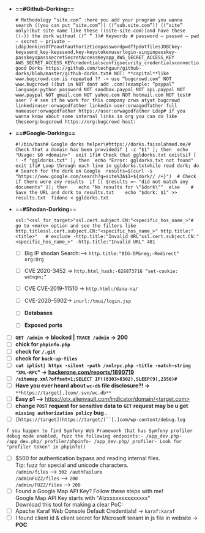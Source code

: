- **==\#Github-Dorking==**
    
    ```
    # Methodology “site.com” :here you add your program you wanna search ((you can put “site.com”)) ((“sub.site.com”)) ((“site” only))but site name like these ((site-site.com))and have these ((-)) the dork without ((“ “ ))# Keywords # password — passwd — pwd — secret — private — LdapJenkinsOTPoauthauthoriztionpasswordpwdftpdotfilesJDBCkey-keyssend_key-keyssend,key-keystokenuserlogin-singinpasskey-passkeyspasssecretSecretAccessKeyapp_AWS_SECRET_ACCESS_KEY AWS_SECRET_ACCESS_KEYcredentialsconfigsecurity_credentialsconnectionstringssh2_auth_passwordDB_PASSWORD# good Dorks https://github.com/techgaun/github-dorks/blob/master/github-dorks.txt# NOT: **capital**like www.bugcrowd.com is repeated ?? -> use “bugcrowd.com” NOT www.bugcrowd ((but in NOT dont add .com))example: “paypal” language:python password NOT sandbox.paypal NOT api.paypal NOT www.paypal NOT gmail.com NOT yahoo.com NOT hotmail.com NOT test# user ? # see if he work for this company orwa atyat bugcrowd linkedinuser:orwagodfather linkedin user:orwagodfather full nameuser:orwagodfather https://user:orwagodfather Ldap# if you wanna know about some internal links in org you can do like theseorg:bugcrowd https://org:bugcrowd host:
    ```
    
- **==\#Google-Dorking==**
    
    ```
    #!/bin/bash# Google dorks helper\#https://dorks.faisalahmed.me/# Check that a domain has been providedif [ -z "$1" ]; then  echo "Usage: $0 <domain>"  exit 1fi# Check that ggldorks.txt existsif [ ! -f "ggldorks.txt" ]; then  echo "Error: ggldorks.txt not found"  exit 1fi# Loop through each line in ggldorks.txtwhile read dork; do  # Search for the dork on Google  results=$(curl -s "https://www.google.com/search?q=site%3A$1+${dork// /+}")  # Check if there were any results  if [[ $results =~ "did not match any documents" ]]; then    echo "No results for \"$dork\""  else    # Save the URL and dork to results.txt    echo "$dork: $1" >> results.txt  fidone < ggldorks.txt
    ```
    
- ==**\#Shodan-Dorking**==
    
    ```
    ssl:"<ssl_for_target>"ssl.cert.subject.CN:"<specific_hos_name_>"# go to <more> option and see the filters like http.titlessl.cert.subject.CN:"<specific_hos_name_>" http.title:"<title>"   # exclude -http.title:"Invalid URL"ssl.cert.subject.CN:"<specific_hos_name_>" -http.title:"Invalid URL" 401
    ```
    
    - [ ] Big IP shodan Search:—> `http.title:"BIG-IP&reg;-Redirect" org:Org`
    - [ ] CVE 2020-3452 → `http.html_hash:-628873716 “set-cookie: webvpn;”`
    - [ ] CVE CVE-2019-11510 → `http.html:/dana-na/`
    - [ ] CVE-2020–5902→ `inurl:/tmui/login.jsp`
    - [ ] **Databases**
    - [ ] **Exposed ports**
    

- [ ] **`GET /admin`** **→ blocked |** **`TRACE /admin`** **→ 200**
- [ ] **chick for** **`phpinfo.php`**
- [ ] **check for** **`/.git`**
- [ ] **check for** **`back-up-files`**
- [ ] **`cat iplist| httpx -silent -path /xmlrpc.php -title -match-string "XML-RPC”`** **→** **[hackerone.com/reports/1890719](http://hackerone.com/reports/1890719)**
- [ ] **`/sitemap.xml?offset=1;SELECT IF((8303>8302),SLEEP(9),2356)#`**
- [ ] **Have you ever heard about `wc-db` file disclosure?! ->** `**https://target[.]com/.svn/wc.db**`
- [ ] **Easy p1 —>** [https://otx.alienvault.com/indicator/domain/<target.com>](https://otx.alienvault.com/indicator/domain/%3ctarget.com%3e)
- [ ] **change** **`POST`** **request for sensitive data to** **`GET`** **request may be u get** **`missing authorization policy`** **bug .**
- [ ] `[https://target](https://target/)``[.]com/wp-content/debug.log`

```
f you happen to find Symfony Web Framework that has Symfony profiler debug mode enabled, fuzz the following endpoints:- /app_dev.php- /app_dev.php/_profiler/phpinfo- /app_dev.php/_profiler- Look for "profiler token" in phpinfo()
```

- [ ] $500 for authentication bypass and reading internal files.  
    Tip: fuzz for special and unicode characters.  
    `/admin/files` --> `302 /authFailure`  
    `/adminFUZZ/files` --> `200`  
    `/admin/FUZZ/files` --> `200`
- [ ] Found a Google Map API Key? Follow these steps with me!  
    Google Map API Key starts with "AIzxxxxxxxxxxxxxx"  
    Download this tool for making a clear PoC:
- [ ] Apache Karaf Web Console Default Credentials! → `karaf:karaf`
- [ ] I found client id & client secret for Microsoft tenant in js file in website → **POC**